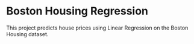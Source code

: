 # Boston Housing Regression

This project predicts house prices using Linear Regression on the Boston Housing dataset.
